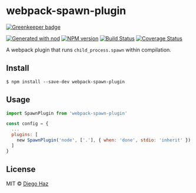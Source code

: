 # webpack-spawn-plugin

[![Greenkeeper badge](https://badges.greenkeeper.io/diegohaz/webpack-spawn-plugin.svg)](https://greenkeeper.io/)

[![Generated with nod](https://img.shields.io/badge/generator-nod-2196F3.svg?style=flat-square)](https://github.com/diegohaz/nod)
[![NPM version](https://img.shields.io/npm/v/webpack-spawn-plugin.svg?style=flat-square)](https://npmjs.org/package/webpack-spawn-plugin)
[![Build Status](https://img.shields.io/travis/diegohaz/webpack-spawn-plugin/master.svg?style=flat-square)](https://travis-ci.org/diegohaz/webpack-spawn-plugin) [![Coverage Status](https://img.shields.io/codecov/c/github/diegohaz/webpack-spawn-plugin/master.svg?style=flat-square)](https://codecov.io/gh/diegohaz/webpack-spawn-plugin/branch/master)

A webpack plugin that runs `child_process.spawn` within compilation.

## Install

    $ npm install --save-dev webpack-spawn-plugin

## Usage

```js
import SpawnPlugin from 'webpack-spawn-plugin'

const config = {
  ...
  plugins: [
    new SpawnPlugin('node', ['.'], { when: 'done', stdio: 'inherit' }) // default values for `when` and `stdio`
  ]
}
```

## License

MIT © [Diego Haz](https://github.com/diegohaz)
